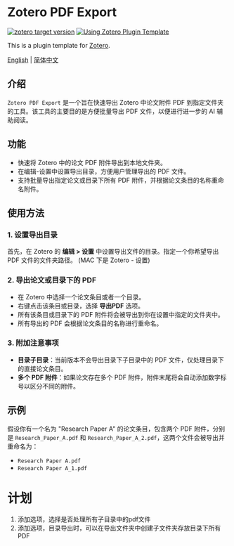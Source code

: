 #  Zotero PDF Export

[![zotero target version](https://img.shields.io/badge/Zotero-7-green?style=flat-square&logo=zotero&logoColor=CC2936)](https://www.zotero.org)
[![Using Zotero Plugin Template](https://img.shields.io/badge/Using-Zotero%20Plugin%20Template-blue?style=flat-square&logo=github)](https://github.com/windingwind/zotero-plugin-template)

This is a plugin template for [Zotero](https://www.zotero.org/).

[English](doc/README-en.md) | [简体中文](doc/README.md) 


## 介绍

`Zotero PDF Export` 是一个旨在快速导出 Zotero 中论文附件 PDF 到指定文件夹的工具。该工具的主要目的是方便批量导出 PDF 文件，以便进行进一步的 AI 辅助阅读。

## 功能

- 快速将 Zotero 中的论文 PDF 附件导出到本地文件夹。
- 在编辑-设置中设置导出目录，方便用户管理导出的 PDF 文件。
- 支持批量导出指定论文或目录下所有 PDF 附件，并根据论文条目的名称重命名附件。
  
## 使用方法

### 1. 设置导出目录

首先，在 Zotero 的 **编辑 > 设置** 中设置导出文件的目录。指定一个你希望导出 PDF 文件的文件夹路径。
(MAC 下是 Zotero - 设置)

### 2. 导出论文或目录下的 PDF

- 在 Zotero 中选择一个论文条目或者一个目录。
- 右键点击该条目或目录，选择 **导出PDF** 选项。
- 所有该条目或目录下的 PDF 附件将会被导出到你在设置中指定的文件夹中。
- 所有导出的 PDF 会根据论文条目的名称进行重命名。

### 3. 附加注意事项

- **目录子目录**：当前版本不会导出目录下子目录中的 PDF 文件，仅处理目录下的直接论文条目。
- **多个 PDF 附件**：如果论文存在多个 PDF 附件，附件末尾将会自动添加数字标号以区分不同的附件。

## 示例

假设你有一个名为 "Research Paper A" 的论文条目，包含两个 PDF 附件，分别是 `Research_Paper_A.pdf` 和 `Research_Paper_A_2.pdf`，这两个文件会被导出并重命名为：

- `Research Paper A.pdf`
- `Research Paper A_1.pdf`

# 计划
1. 添加选项，选择是否处理所有子目录中的pdf文件
2. 添加选项，目录导出时，可以在导出文件夹中创建子文件夹存放目录下所有PDF


